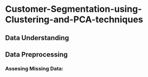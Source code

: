 # Customer-Segmentation-using-Clustering-and-PCA-techniques


## Data Understanding 

## Data Preprocessing

### Assesing Missing Data:  


